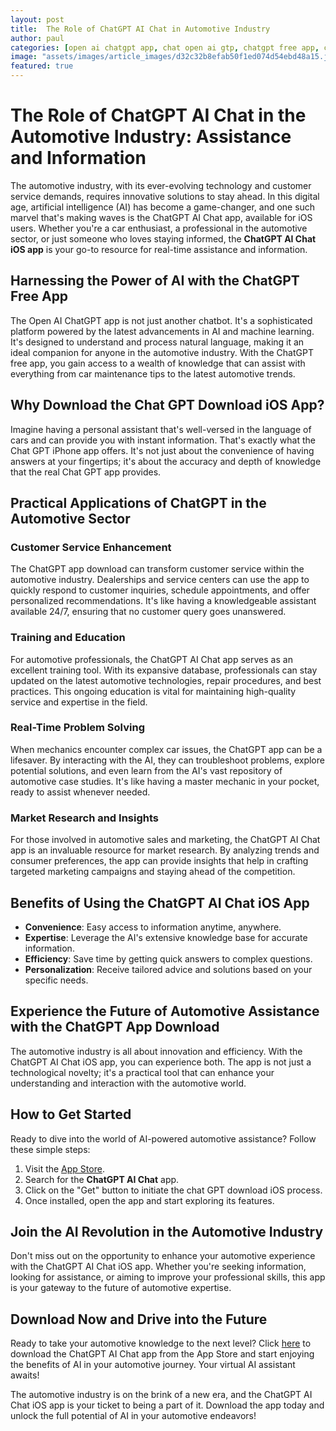 ```yaml
---
layout: post
title:  The Role of ChatGPT AI Chat in Automotive Industry
author: paul
categories: [open ai chatgpt app, chat open ai gtp, chatgpt free app, chatgpt app download, chat gpt download ios, real chat gpt app, chat gpt iphone app]
image: "assets/images/article_images/d32c32b8efab50f1ed074d54ebd48a15.jpg"
featured: true
---
```


# The Role of ChatGPT AI Chat in the Automotive Industry: Assistance and Information

The automotive industry, with its ever-evolving technology and customer service demands, requires innovative solutions to stay ahead. In this digital age, artificial intelligence (AI) has become a game-changer, and one such marvel that's making waves is the ChatGPT AI Chat app, available for iOS users. Whether you're a car enthusiast, a professional in the automotive sector, or just someone who loves staying informed, the **ChatGPT AI Chat iOS app** is your go-to resource for real-time assistance and information.

## Harnessing the Power of AI with the ChatGPT Free App

The Open AI ChatGPT app is not just another chatbot. It's a sophisticated platform powered by the latest advancements in AI and machine learning. It's designed to understand and process natural language, making it an ideal companion for anyone in the automotive industry. With the ChatGPT free app, you gain access to a wealth of knowledge that can assist with everything from car maintenance tips to the latest automotive trends.

## Why Download the Chat GPT Download iOS App?

Imagine having a personal assistant that's well-versed in the language of cars and can provide you with instant information. That's exactly what the Chat GPT iPhone app offers. It's not just about the convenience of having answers at your fingertips; it's about the accuracy and depth of knowledge that the real Chat GPT app provides.

## Practical Applications of ChatGPT in the Automotive Sector

### Customer Service Enhancement

The ChatGPT app download can transform customer service within the automotive industry. Dealerships and service centers can use the app to quickly respond to customer inquiries, schedule appointments, and offer personalized recommendations. It's like having a knowledgeable assistant available 24/7, ensuring that no customer query goes unanswered.

### Training and Education

For automotive professionals, the ChatGPT AI Chat app serves as an excellent training tool. With its expansive database, professionals can stay updated on the latest automotive technologies, repair procedures, and best practices. This ongoing education is vital for maintaining high-quality service and expertise in the field.

### Real-Time Problem Solving

When mechanics encounter complex car issues, the ChatGPT app can be a lifesaver. By interacting with the AI, they can troubleshoot problems, explore potential solutions, and even learn from the AI's vast repository of automotive case studies. It's like having a master mechanic in your pocket, ready to assist whenever needed.

### Market Research and Insights

For those involved in automotive sales and marketing, the ChatGPT AI Chat app is an invaluable resource for market research. By analyzing trends and consumer preferences, the app can provide insights that help in crafting targeted marketing campaigns and staying ahead of the competition.

## Benefits of Using the ChatGPT AI Chat iOS App

- **Convenience**: Easy access to information anytime, anywhere.
- **Expertise**: Leverage the AI's extensive knowledge base for accurate information.
- **Efficiency**: Save time by getting quick answers to complex questions.
- **Personalization**: Receive tailored advice and solutions based on your specific needs.

## Experience the Future of Automotive Assistance with the ChatGPT App Download

The automotive industry is all about innovation and efficiency. With the ChatGPT AI Chat iOS app, you can experience both. The app is not just a technological novelty; it's a practical tool that can enhance your understanding and interaction with the automotive world.

## How to Get Started

Ready to dive into the world of AI-powered automotive assistance? Follow these simple steps:

1. Visit the [App Store](https://apps.apple.com/us/app/ai-ask-chat-with-ai-bots/id6472484891).
2. Search for the **ChatGPT AI Chat** app.
3. Click on the "Get" button to initiate the chat GPT download iOS process.
4. Once installed, open the app and start exploring its features.

## Join the AI Revolution in the Automotive Industry

Don't miss out on the opportunity to enhance your automotive experience with the ChatGPT AI Chat iOS app. Whether you're seeking information, looking for assistance, or aiming to improve your professional skills, this app is your gateway to the future of automotive expertise.

## Download Now and Drive into the Future

Ready to take your automotive knowledge to the next level? Click [here](https://apps.apple.com/us/app/ai-ask-chat-with-ai-bots/id6472484891) to download the ChatGPT AI Chat app from the App Store and start enjoying the benefits of AI in your automotive journey. Your virtual AI assistant awaits!

The automotive industry is on the brink of a new era, and the ChatGPT AI Chat iOS app is your ticket to being a part of it. Download the app today and unlock the full potential of AI in your automotive endeavors!